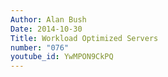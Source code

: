 ```yaml
---
Author: Alan Bush
Date: 2014-10-30
Title: Workload Optimized Servers
number: "076"
youtube_id: YwMPON9CkPQ
---
```



